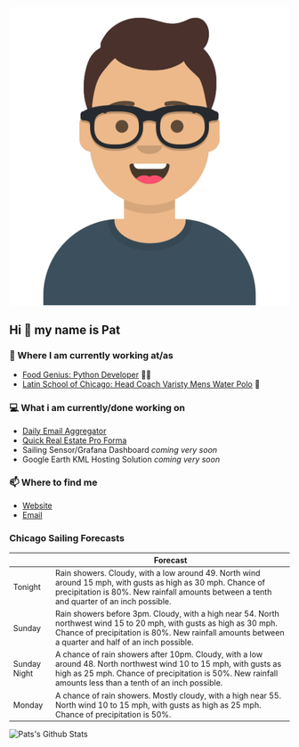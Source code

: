 [![Social banner for p-j-falconer](https://raw.githubusercontent.com/P-J-FALCONER/P-J-FALCONER/master/assets/avataaars.svg)](https://patfalconer.com/)
## Hi :wave: my name is Pat

### 💼 Where I am currently working at/as
- [Food Genius: Python Developer](https://getfoodgenius.com/) 🍔🐍
- [Latin School of Chicago: Head Coach Varisty Mens Water Polo](https://www.latinschool.org/) 🤽


### 💻 What i am currently/done working on
 - [Daily Email Aggregator](https://github.com/P-J-FALCONER/dott_daily_mail)
 - [Quick Real Estate Pro Forma](https://github.com/P-J-FALCONER/henry)
 - Sailing Sensor/Grafana Dashboard *coming very soon*
 - Google Earth KML Hosting Solution *coming very soon*

### 📫 Where to find me
 - [Website](https://patfalconer.com/)
 - [Email](mailto:patrick.j.falconer@gmail.com)


### Chicago Sailing Forecasts
|   | Forecast  |
|---|---|
| Tonight | Rain showers. Cloudy, with a low around 49. North wind around 15 mph, with gusts as high as 30 mph. Chance of precipitation is 80%. New rainfall amounts between a tenth and quarter of an inch possible. |
| Sunday | Rain showers before 3pm. Cloudy, with a high near 54. North northwest wind 15 to 20 mph, with gusts as high as 30 mph. Chance of precipitation is 80%. New rainfall amounts between a quarter and half of an inch possible. |
| Sunday Night | A chance of rain showers after 10pm. Cloudy, with a low around 48. North northwest wind 10 to 15 mph, with gusts as high as 25 mph. Chance of precipitation is 50%. New rainfall amounts less than a tenth of an inch possible. |
| Monday | A chance of rain showers. Mostly cloudy, with a high near 55. North wind 10 to 15 mph, with gusts as high as 25 mph. Chance of precipitation is 50%. |

![Pats's Github Stats](https://github-readme-stats.vercel.app/api?username=p-j-falconer&show_icons=true&theme=radical)
